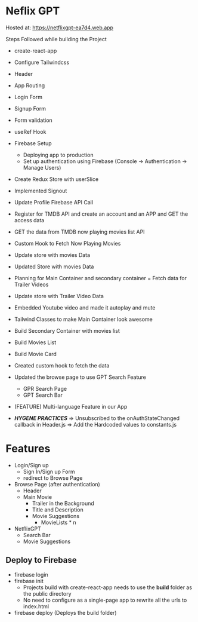 # Neflix GPT

Hosted at: https://netflixgpt-ea7d4.web.app

Steps Followed while building the Project

- create-react-app
- Configure Tailwindcss
- Header
- App Routing
- Login Form
- Signup Form
- Form validation
- useRef Hook
- Firebase Setup
  - Deploying app to production
  - Set up authentication using Firebase (Console -> Authentication -> Manage Users)
- Create Redux Store with userSlice
- Implemented Signout
- Update Profile Firebase API Call
- Register for TMDB API and create an account and an APP and GET the access data
- GET the data from TMDB now playing movies list API
- Custom Hook to Fetch Now Playing Movies
- Update store with movies Data
- Updated Store with movies Data
- Planning for Main Container and secondary container
  = Fetch data for Trailer Videos
- Update store with Trailer Video Data
- Embedded Youtube video and made it autoplay and mute
- Tailwind Classes to make Main Container look awesome
- Build Secondary Container with movies list
- Build Movies List
- Build Movie Card
- Created custom hook to fetch the data
- Updated the browse page to use GPT Search Feature
  - GPR Search Page
  - GPT Search Bar
- (FEATURE) Multi-language Feature in our App

- **_HYGENE PRACTICES_**
  => Unsubscribed to the onAuthStateChanged callback in Header.js
  => Add the Hardcoded values to constants.js

# Features

- Login/Sign up
  - Sign In/Sign up Form
  - redirect to Browse Page
- Browse Page (after authentication)
  - Header
  - Main Movie
    - Trailer in the Background
    - Title and Description
    - Movie Suggestions
      - MovieLists \* n
- NetflixGPT
  - Search Bar
  - Movie Suggestions

## Deploy to Firebase

- firebase login
- firebase init
  - Projects build with create-react-app needs to use the **build** folder as the public directory
  - No need to configure as a single-page app to rewrite all the urls to index.html
- firebase deploy (Deploys the build folder)
